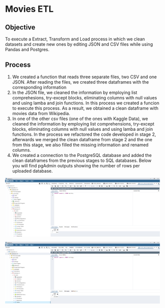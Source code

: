 # Movies ETL


## Objective

To execute a Extract, Transform and Load process in which we clean datasets and create new ones by editing JSON and CSV files while using Pandas and Postgres.


## Process

1. We created a function that reads three separate files, two CSV and one JSON. After reading the files, we created three dataframes with the corresponding information
2. In the JSON file, we cleaned the information by employing list comprehesions, try-except blocks, eliminating columns with null values and using lamba and join functions. In this process we created a funcion to execute this process. As a result, we obtained a clean dataframe with movies data from Wikipedia.
3. In one of the other csv files (one of the ones with Kaggle Data), we cleaned the information by employing list comprehensions, try-except blocks, eliminating columns with null values and using lamba and join functions. In the process we refactored the code developed in stage 2, afterwards we merged the clean dataframe from stage 2 and the one from this stage, we also filled the missing information and renamed columns. 
4. We created a connection to the PostgreSQL database and added the clean dataframes from the previous stages to SQL databases. Below you will find pgAdmin outputs showing the number of rows per uploaded database.


![](movies_query.PNG)


![](ratings_query.PNG)
